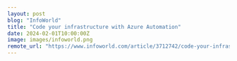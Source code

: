 ```yaml
---
layout: post
blog: "InfoWorld"
title: "Code your infrastructure with Azure Automation"
date: 2024-02-01T10:00:00Z
image: images/infoworld.png
remote_url: "https://www.infoworld.com/article/3712742/code-your-infrastructure-with-azure-automation.html#tk.rss_applicationdevelopment"
---
```

